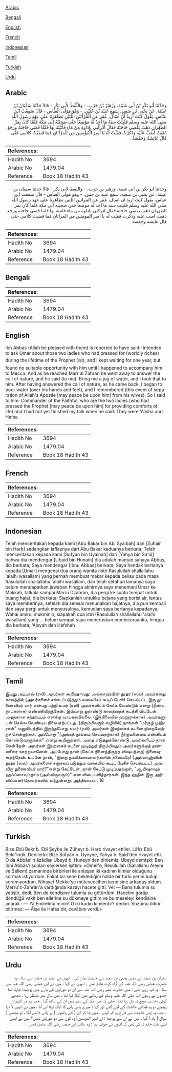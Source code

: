 [Arabic](#arabic)

[Bengali](#bengali)

[English](#english)

[French](#french)

[Indonesian](#indonesian)

[Tamil](#tamil)

[Turkish](#turkish)

[Urdu](#urdu)

## Arabic


<div dir="rtl" lang="ar" style={{fontSize:'larger',backgroundColor:'#f8f9fa',padding:20}}>
وَحَدَّثَنَا أَبُو بَكْرِ بْنُ أَبِي شَيْبَةَ، وَزُهَيْرُ بْنُ حَرْبٍ، - وَاللَّفْظُ لأَبِي بَكْرٍ - قَالاَ حَدَّثَنَا سُفْيَانُ بْنُ عُيَيْنَةَ، عَنْ يَحْيَى بْنِ سَعِيدٍ، سَمِعَ عُبَيْدَ بْنَ حُنَيْنٍ، - وَهُوَ مَوْلَى الْعَبَّاسِ - قَالَ سَمِعْتُ ابْنَ عَبَّاسٍ، يَقُولُ كُنْتُ أُرِيدُ أَنْ أَسْأَلَ، عُمَرَ عَنِ الْمَرْأَتَيْنِ اللَّتَيْنِ تَظَاهَرَتَا عَلَى عَهْدِ رَسُولِ اللَّهِ صلى الله عليه وسلم فَلَبِثْتُ سَنَةً مَا أَجِدُ لَهُ مَوْضِعًا حَتَّى صَحِبْتُهُ إِلَى مَكَّةَ فَلَمَّا كَانَ بِمَرِّ الظَّهْرَانِ ذَهَبَ يَقْضِي حَاجَتَهُ فَقَالَ أَدْرِكْنِي بِإِدَاوَةٍ مِنْ مَاءٍ فَأَتَيْتُهُ بِهَا فَلَمَّا قَضَى حَاجَتَهُ وَرَجَعَ ذَهَبْتُ أَصُبُّ عَلَيْهِ وَذَكَرْتُ فَقُلْتُ لَهُ يَا أَمِيرَ الْمُؤْمِنِينَ مَنِ الْمَرْأَتَانِ فَمَا قَضَيْتُ كَلاَمِي حَتَّى قَالَ عَائِشَةُ وَحَفْصَةُ ‏.‏
</div>
<div style={{backgroundColor:'#f8f9fa',padding:20, marginBottom: 10}}><table> <thead> <tr> <th>References:</th> <th></th> </tr> </thead> <tbody><tr><td>Hadith No</td><td>3694</td></tr><tr><td>Arabic No</td><td>1479.04</td></tr><tr><td>Reference</td><td>Book 18 Hadith 43</td></tr></tbody></table></div>


<div dir="rtl" lang="ar" style={{fontSize:'larger',backgroundColor:'#f8f9fa',padding:20}}>
وحدثنا ابو بكر بن ابي شيبة، وزهير بن حرب، - واللفظ لابي بكر - قالا حدثنا سفيان بن عيينة، عن يحيى بن سعيد، سمع عبيد بن حنين، - وهو مولى العباس - قال سمعت ابن عباس، يقول كنت اريد ان اسال، عمر عن المراتين اللتين تظاهرتا على عهد رسول الله صلى الله عليه وسلم فلبثت سنة ما اجد له موضعا حتى صحبته الى مكة فلما كان بمر الظهران ذهب يقضي حاجته فقال ادركني باداوة من ماء فاتيته بها فلما قضى حاجته ورجع ذهبت اصب عليه وذكرت فقلت له يا امير المومنين من المراتان فما قضيت كلامي حتى قال عايشة وحفصة
</div>
<div style={{backgroundColor:'#f8f9fa',padding:20, marginBottom: 10}}><table> <thead> <tr> <th>References:</th> <th></th> </tr> </thead> <tbody><tr><td>Hadith No</td><td>3694</td></tr><tr><td>Arabic No</td><td>1479.04</td></tr><tr><td>Reference</td><td>Book 18 Hadith 43</td></tr></tbody></table></div>

## Bengali


<div dir="ltr" lang="bn" style={{fontSize:'larger',backgroundColor:'#f8f9fa',padding:20}}>

</div>
<div style={{backgroundColor:'#f8f9fa',padding:20, marginBottom: 10}}><table> <thead> <tr> <th>References:</th> <th></th> </tr> </thead> <tbody><tr><td>Hadith No</td><td>3694</td></tr><tr><td>Arabic No</td><td>1479.04</td></tr><tr><td>Reference</td><td>Book 18 Hadith 43</td></tr></tbody></table></div>

## English


<div dir="ltr" lang="en" style={{fontSize:'larger',backgroundColor:'#f8f9fa',padding:20}}>
Ibn Abbas (Allah be pleased with them) is reported to have said:I intended to ask Umar about those two ladies who had pressed for (worldly riches) during the lifetime of the Prophet (ﷺ), and I kept waiting for one year, but found no suitable opportunity with him until I happened to accompany him to Mecca. And as he reached Marr al Zahran he went away to answer the call of nature, and he said (to me): Bring me a jug of water, and I took that to him. After having answered the call of nature, as he came back, I began to pour water (over his hands and feet), and I remembered (this event of separation of Allah's Apostle [may peace be upon him] from his wives). So I said to him: Commander of the Faithful, who are the two ladies (who had pressed the Prophet [may peace be upon him] for providing comforts of life) and I had not yet finished my talk when he said: They were 'A'isha and Hafsa
</div>
<div style={{backgroundColor:'#f8f9fa',padding:20, marginBottom: 10}}><table> <thead> <tr> <th>References:</th> <th></th> </tr> </thead> <tbody><tr><td>Hadith No</td><td>3694</td></tr><tr><td>Arabic No</td><td>1479.04</td></tr><tr><td>Reference</td><td>Book 18 Hadith 43</td></tr></tbody></table></div>

## French


<div dir="ltr" lang="fr" style={{fontSize:'larger',backgroundColor:'#f8f9fa',padding:20}}>

</div>
<div style={{backgroundColor:'#f8f9fa',padding:20, marginBottom: 10}}><table> <thead> <tr> <th>References:</th> <th></th> </tr> </thead> <tbody><tr><td>Hadith No</td><td>3694</td></tr><tr><td>Arabic No</td><td>1479.04</td></tr><tr><td>Reference</td><td>Book 18 Hadith 43</td></tr></tbody></table></div>

## Indonesian


<div dir="ltr" lang="id" style={{fontSize:'larger',backgroundColor:'#f8f9fa',padding:20}}>
Telah menceritakan kepada kami [Abu Bakar bin Abi Syaibah] dan [Zuhair bin Harb] sedangkan laflaznya dari Abu Bakar keduanya berkata; Telah menceritakan kepada kami [Sufyan bin Uyainah] dari [Yahya bin Sa'id] bahwa dia mendengar [Ubaid bin Hunain] dia adalah mantan sahaya Abbas, dia berkata; Saya mendengar [Ibnu Abbas] berkata; Saya hendak bertanya kepada [Umar] mengenai dua orang wanita (istri Rasulullah shallallahu 'alaihi wasallam) yang pernah membuat makar kepada beliau pada masa Rasulullah shallallahu 'alaihi wasallam, dan telah setahun lamanya saya belum mendapatkan jawaban hingga akhirnya saya menemani Umar ke Makkah, tatkala sampai Marru Dzahran, dia pergi ke suatu tempat untuk buang hajat, dia berkata; Siapkanlah untukku bejana yang berisi air, lantas saya memberinya, setelah dia selesai menunaikan hajatnya, dia pun kembali dan saya pergi untuk menyusulnya, kemudian saya bertanya kepadanya; Wahai amirul mukminin, siapakah dua istri (Rasulullah shallallahu 'alaihi wasallam) yang … belum sempat saya meneruskan pembicaraanku, hingga dia berkata; 'Aisyah dan Hafshah
</div>
<div style={{backgroundColor:'#f8f9fa',padding:20, marginBottom: 10}}><table> <thead> <tr> <th>References:</th> <th></th> </tr> </thead> <tbody><tr><td>Hadith No</td><td>3694</td></tr><tr><td>Arabic No</td><td>1479.04</td></tr><tr><td>Reference</td><td>Book 18 Hadith 43</td></tr></tbody></table></div>

## Tamil


<div dir="ltr" lang="ta" style={{fontSize:'larger',backgroundColor:'#f8f9fa',padding:20}}>
இப்னு அப்பாஸ் (ரலி) அவர்கள் கூறியதாவது: அல்லாஹ்வின் தூதர் (ஸல்) அவர்களது காலத்தில் (அவர்களைச் சங்கடப்படுத்தும் வகையில்) கூடிப் பேசிச் செயல்பட்ட இரு துணைவியர் யார் என்பது பற்றி உமர் (ரலி) அவர்களிடம் கேட்க வேண்டும் என்று (நீண்ட நாட்களாக) எண்ணியிருந்தேன். இவ்வாறு ஓராண்டு காலத்தைக் கடத்தி விட்டேன். அதற்கான சந்தர்ப்பம் எனக்கு வாய்க்கவில்லை. (இந்நிலையில் ஹஜ்ஜுக்காக) அவர்களுடன் செல்ல வேண்டிய நிலை ஏற்பட்டது. (திரும்பிவரும் வழியில்) நாங்கள் "மர்ருழ் ழஹ்ரான்" எனுமிடத்தில் இருந்தபோது உமர் (ரலி) அவர்கள் இயற்கைக் கடனை நிறைவேற்றச் சென்றார்கள். அப்போது "(அங்கத் தூய்மை செய்வதற்காக) நீர்குவளையை என்னிடம் கொண்டுவாருங்கள்" என்று கூறினார்கள். அதை எடுத்துக்கொண்டு அவர்களிடம் நான் சென்றேன். அவர்கள் இயற்கைக் கடனை முடித்துத் திரும்பியதும் அவர்களுக்குத் தண்ணீரை ஊற்றலானேன். அப்போது நான் (கேட்க நினைத்திருந்த விஷயத்தை) நினைவுகூர்ந்தேன். உடனே நான், "இறை நம்பிக்கையாளர்களின் தலைவரே! (அல்லாஹ்வின் தூதர் (ஸல்) அவர்களைச் சஞ்சலப் படுத்தும் வகையில் கூடிப் பேசிச் செயல்பட்ட) அவ்விரு துணைவியர் யார்?"என்று கேட்டேன். நான் கேட்டு முடிப்பதற்குள், "ஆயிஷாவும் ஹஃப்ஸாவும்தாம் (அவ்விருவரும்)" என விடையளித்தார்கள். இந்த ஹதீஸ் இரு அறிவிப்பாளர்தொடர்களில் வந்துள்ளது. அத்தியாயம் : 18
</div>
<div style={{backgroundColor:'#f8f9fa',padding:20, marginBottom: 10}}><table> <thead> <tr> <th>References:</th> <th></th> </tr> </thead> <tbody><tr><td>Hadith No</td><td>3694</td></tr><tr><td>Arabic No</td><td>1479.04</td></tr><tr><td>Reference</td><td>Book 18 Hadith 43</td></tr></tbody></table></div>

## Turkish


<div dir="ltr" lang="tr" style={{fontSize:'larger',backgroundColor:'#f8f9fa',padding:20}}>
Bize Ebû Bekr b. Ebî Şeybe ile Züheyr b. Harb rivayet ettiler. Lâfız Ebû Bekr'indir. Dedilerki: Bize Süfyân b. Uyeyne, Yahya b. Saîd'den rivayet etti. O da Abbâs'ın âzâdlısı Ubeyd b. Huneyn'den dinlemiş. Ubeyd demişki: Ben İbni Abbâs'ı şunları söylerken işittim: «Ömer'e, Resûlullah (Sallallahu Aleyhi ve Sellem) zamanında birbirleri ile anlaşan iki kadının kimler olduğunu sormak istiyordum. Fakat bir sene beklediğim halde bir türlü yerini bulup soramıyordum. Nihayet Mekke'ye müteveccihen kendisine arkadaş oldum. Merru'z-Zahrân'a vardığında kazayı hacete gitti. Ve: — Bana tulumla su yetiştir, dedi. Ben de kendisine tulumla su götürdüm. Hacetini görüp döndüğü vakit ben ellerine su dökmeye gittim ve bu meseleyi kendisine anarak : — Yâ Emîrelmü'minîn! O iki kadın kimlerdir? dedim. Sözümü bitirir bitirmez: — Âişe ile Hafsa'dir, cevâbını verdi.»
</div>
<div style={{backgroundColor:'#f8f9fa',padding:20, marginBottom: 10}}><table> <thead> <tr> <th>References:</th> <th></th> </tr> </thead> <tbody><tr><td>Hadith No</td><td>3694</td></tr><tr><td>Arabic No</td><td>1479.04</td></tr><tr><td>Reference</td><td>Book 18 Hadith 43</td></tr></tbody></table></div>

## Urdu


<div dir="rtl" lang="ur" style={{fontSize:'larger',backgroundColor:'#f8f9fa',padding:20}}>
سفیان بن عیینہ نے ہمیں یحییٰ بن سعید سے حدیث بیان کی ، انہوں نے عبید بن حنین سے سنا ، وہ حضرت عباس رضی اللہ عنہ کے آزاد کردہ غلام تھے ۔ انہوں نے کہا : میں نے ابن عباس رضی اللہ عنہ سے سنا ، وہ کہہ رہے تھے : میں حضرت عمر رضی اللہ عنہ سے ان دو عورتوں کے بارے میں پوچھنا چاہتا تھا جنہوں نے رسول اللہ صلی اللہ علیہ وسلم کے زمانے میں ایکا کیا تھا ، میں سال بھر منتظر رہا ، مجھے کوئی مناسب موقع نہ مل رہا تھا ، حتی کہ میں مکہ کے سفر میں ان کے ساتھ گیا ، جب ہم مر الظہران پہنچے تو وہ قضائے حاجت کے لیے گئے اور کہا : میرے پاس پانی کا ایک لوٹا لے آنا ، میں نے انہیں لا دیا ۔ جب وہ اپنی حاجت سے فارغ ہو کر لوٹے ، میں جا کر ان ( کے ہاتھوں ) پر پانی ڈالنے لگا ، تو مجھے ( سوال ) یاد آ گیا ، میں نے ان سے پوچھا : اے امیر المومنین! وہ کون سی دو عورتیں تھیں؟ میں نے ابھی اپنی بات ختم نہ کی تھی کہ انہوں نے جواب دیا : وہ عائشہ اور حفصہ رضی اللہ عنھن تھیں
</div>
<div style={{backgroundColor:'#f8f9fa',padding:20, marginBottom: 10}}><table> <thead> <tr> <th>References:</th> <th></th> </tr> </thead> <tbody><tr><td>Hadith No</td><td>3694</td></tr><tr><td>Arabic No</td><td>1479.04</td></tr><tr><td>Reference</td><td>Book 18 Hadith 43</td></tr></tbody></table></div>
